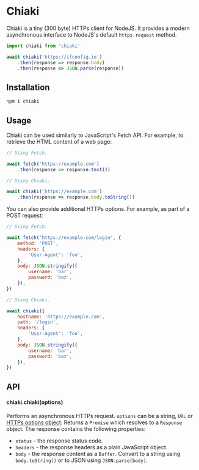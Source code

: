 # Chiaki

Chiaki is a tiny (300 byte) HTTPs client for NodeJS. It provides a modern asynchronous interface to NodeJS's default `https.request` method.

```js
import chiaki from 'chiaki'

await chiaki('https://ifconfig.io')
	.then(response => response.body)
	.then(response => JSON.parse(response))
```


## Installation

```sh
npm i chiaki
```


## Usage

Chiaki can be used similarly to JavaScript's Fetch API. For example, to retrieve the HTML content of a web page:

```js
// Using Fetch.

await fetch('https://example.com')
	.then(response => response.text())
```

```js
// Using Chiaki.

await chiaki('https://example.com')
	.then(response => response.body.toString()) 
```

You can also provide additional HTTPs options. For example, as part of a POST request:

```js
// Using Fetch.

await fetch('https://example.com/login', {
	method: 'POST',
	headers: {
		'User-Agent': 'foo',
	},
	body: JSON.stringify({
		username: 'bar',
		password: 'baz',
	}),
})
```

```js
// Using Chiaki.

await chiaki({
	hostname: 'https://example.com',
	path: '/login',
	headers: {
		'User-Agent': 'foo',
	},
	body: JSON.stringify({
		username: 'bar',
		password: 'baz',
	}),
})
```


## API

#### chiaki.chiaki(options)

Performs an asynchronous HTTPs request. `options` can be a string, `URL` or [HTTPs options object](https://nodejs.org/api/http.html#httprequesturl-options-callback). Returns a `Promise` which resolves to a `Response` object. The response contains the following properties:

* `status` - the response status code.
* `headers` - the response headers as a plain JavaScript object.
* `body` - the response content as a `Buffer`. Convert to a string using `body.toString()` or to JSON using `JSON.parse(body)`.
